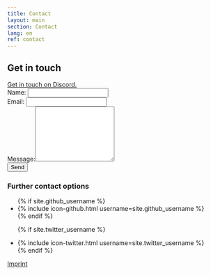 ```yaml
---
title: Contact
layout: main
section: Contact
lang: en
ref: contact
---
```

<div class="row">
<div class="col-md-8">

<h2>Get in touch</h2>

<a href="https://discord.gg/tJNMaQG" aria-label="Discord">
    <i class="fa fa-discord fa-2x" aria-hidden="true"></i> Get in touch on Discord.
</a>

<form name="contact" action="/thanks" netlify>
    <div class="form-group">
        <label>Name: <input class="form-control" type="text" name="name"></label>   
    </div>
    <div class="form-group">
        <label>Email: <input class="form-control" type="email" name="email"></label>
    </div>
    <div class="form-group">
        <label for="message">Message:</label><textarea rows="8" class="form-control" name="message"></textarea>
    </div>
    <button class="btn btn-primary" type="submit">Send</button>
</form>

</div>
<div class="col-md-4">

<h3>Further contact options</h3>

<ul>
{% if site.github_username %}
    <li>{% include icon-github.html username=site.github_username %}</li>
  {% endif %}

{% if site.twitter_username %}
    <li>{% include icon-twitter.html username=site.twitter_username %}</li>
  {% endif %}
</ul>

<a class="green" href="/impressum">Imprint</a>


</div>
</div>
